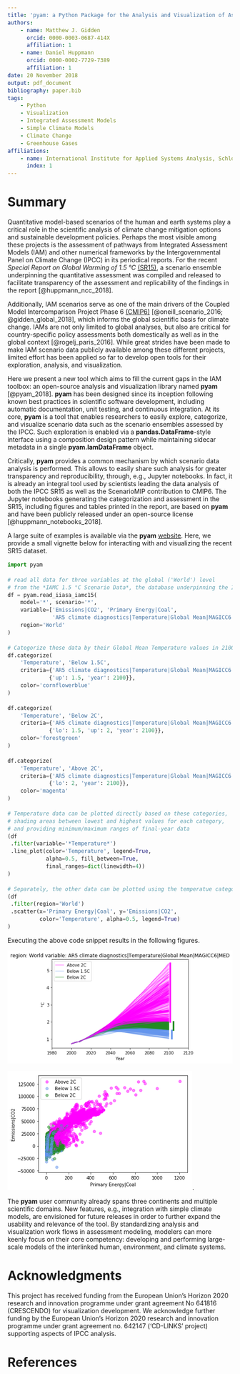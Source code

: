 ```yaml
---
title: 'pyam: a Python Package for the Analysis and Visualization of Assessment Models'
authors:
    - name: Matthew J. Gidden
      orcid: 0000-0003-0687-414X
      affiliation: 1
    - name: Daniel Huppmann
      orcid: 0000-0002-7729-7389
      affiliation: 1
date: 20 November 2018
output: pdf_document
bibliography: paper.bib
tags:
    - Python
    - Visualization
    - Integrated Assessment Models
    - Simple Climate Models
    - Climate Change
    - Greenhouse Gases
affiliations:
    - name: International Institute for Applied Systems Analysis, Schlossplatz 1, A-2361 Laxenburg, Austria
      index: 1
---
```


# Summary

Quantitative model-based scenarios of the human and earth systems
play a critical role in the scientific analysis of climate change mitigation
options and sustainable development policies.
Perhaps the most visible among these projects is the assessment of pathways
from Integrated Assessment Models (IAM) and other numerical frameworks by
the Intergovernmental Panel on Climate Change (IPCC) in its periodical reports.
For the recent *Special Report on Global Warming of 1.5 °C*
[(SR15)](http://www.ipcc.ch/report/sr15/),
a scenario ensemble underpinning the quantitative assessment was compiled
and released to facilitate transparency of the assessment and replicability
of the findings in the report [@huppmann_ncc_2018].

Additionally, IAM scenarios serve as one of the main
drivers of the Coupled Model Intercomparison Project Phase 6
[(CMIP6)](https://www.wcrp-climate.org/wgcm-cmip/wgcm-cmip6)
[@oneill_scenario_2016; @gidden_global_2018], which informs the global
scientific basis for climate change. IAMs are not only limited to global
analyses, but also are critical for country-specific policy assessments both
domestically as well as in the global context [@rogelj_paris_2016]. While great
strides have been made to make IAM scenario data publicly available among these
different projects, limited effort has been applied so far
to develop open tools for their exploration, analysis, and visualization.

Here we present a new tool which aims to fill the current gaps in the IAM
toolbox: an open-source analysis and visualization library named __pyam__
[@pyam_2018]. __pyam__ has been designed since its inception following known
best practices in scientific software development, including automatic
documentation, unit testing, and continuous integration. At its core, __pyam__
is a tool that enables researchers to easily explore, categorize, and
visualize scenario data such as the scenario ensembles assessed by the IPCC.
Such exploration is enabled via a __pandas.DataFrame__-style interface using a
composition design pattern while maintaining sidecar metadata in a single
__pyam.IamDataFrame__ object. 

Critically, __pyam__ provides a common mechanism by which scenario data analysis
is performed. This allows to easily share such analysis for greater transparency
and reproducibility, through, e.g., Jupyter notebooks. In fact, it is already an
integral tool used by scientists leading the data analysis of both the IPCC
SR15 as well as the ScenarioMIP contribution to CMIP6. The Jupyter notebooks
generating the categorization and assessment in the SR15, including figures and
tables printed in the report, are based on __pyam__ and have been publicly
released under an open-source license [@huppmann_notebooks_2018].

A large suite of examples is available via the __pyam__
[website](https://data.ene.iiasa.ac.at/software/pyam/). Here, we provide a small
vignette below for interacting with and visualizing the recent SR15 dataset.


```python
import pyam

# read all data for three variables at the global ('World') level
# from the *IAMC 1.5 °C Scenario Data*, the database underpinning the IPCC SR15
df = pyam.read_iiasa_iamc15(
    model='*', scenario='*',
    variable=['Emissions|CO2', 'Primary Energy|Coal', 
              'AR5 climate diagnostics|Temperature|Global Mean|MAGICC6|MED'], 
    region='World'
)

# Categorize these data by their Global Mean Temperature values in 2100
df.categorize(
    'Temperature', 'Below 1.5C',
    criteria={'AR5 climate diagnostics|Temperature|Global Mean|MAGICC6|MED': 
             {'up': 1.5, 'year': 2100}},
    color='cornflowerblue'
)

df.categorize(
    'Temperature', 'Below 2C',
    criteria={'AR5 climate diagnostics|Temperature|Global Mean|MAGICC6|MED': 
             {'lo': 1.5, 'up': 2, 'year': 2100}},
    color='forestgreen'
)

df.categorize(
    'Temperature', 'Above 2C',
    criteria={'AR5 climate diagnostics|Temperature|Global Mean|MAGICC6|MED': 
             {'lo': 2, 'year': 2100}},
    color='magenta'
)

# Temperature data can be plotted directly based on these categories,
# shading areas between lowest and highest values for each category,
# and providing minimum/maximum ranges of final-year data
(df
 .filter(variable='*Temperature*')
 .line_plot(color='Temperature', legend=True, 
            alpha=0.5, fill_between=True, 
            final_ranges=dict(linewidth=4))
)

# Separately, the other data can be plotted using the temperatue categories.
(df
 .filter(region='World')
 .scatter(x='Primary Energy|Coal', y='Emissions|CO2', 
          color='Temperature', alpha=0.5, legend=True)
)
```

Executing the above code snippet results in the following figures. 

![A classic AR5-style line plot, showing various temperature categories, their scenario ranges, and end-of-century outcome ranges.](line.png)

![A scatter plot showing scenario values of primary energy from coal vs. CO2 emissions colored based on end-of-centure temperate outcomes](scatter.png).

The __pyam__ user community already spans three continents and multiple
scientific domains. New features, e.g., integration with simple climate models,
are envisioned for future releases in order to further expand the usability and
relevance of the tool. By standardizing analysis and visualization work flows in
assessment modeling, modelers can more keenly focus on their core competency:
developing and performing large-scale models of the interlinked human,
environment, and climate systems.

# Acknowledgments

This project has received funding from the European Union’s Horizon 2020
research and innovation programme under grant agreement No 641816 (CRESCENDO)
for visualization development. We acknowledge further funding by the European
Union’s Horizon 2020 research and innovation programme under grant agreement
no. 642147 (‘CD-LINKS’ project) supporting aspects of IPCC analysis.

# References

